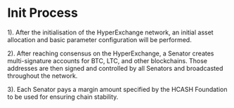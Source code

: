 # Init Process

1). After the initialisation of the HyperExchange network, an initial asset allocation and basic parameter configuration will be performed.
		
2). After reaching consensus on the HyperExchange, a Senator creates multi-signature accounts for BTC, LTC, and other blockchains. Those addresses are then signed and controlled by all Senators and broadcasted throughout the network.				

3). Each Senator pays a margin amount specified by the HCASH Foundation to be used for ensuring chain stability.
